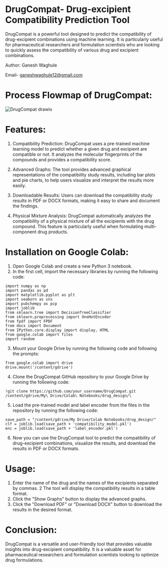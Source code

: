 # DrugCompat- Drug-excipient Compatibility Prediction Tool

DrugCompat is a powerful tool designed to predict the compatibility of drug-excipient combinations using machine learning. It is particularly useful for pharmaceutical researchers and formulation scientists who are looking to quickly assess the compatibility of various drug and excipient combinations.

Author: Ganesh Waghule

Email- ganeshwaghule12@gmail.com

# Process Flowmap of DrugCompat:
![DrugCompat drawio](https://github.com/ganeshwaghule/DrugCompat/assets/142625938/b0f41e7b-cc73-4fd2-962e-290ba313b6d4)

# Features:
1. Compatibility Prediction: DrugCompat uses a pre-trained machine learning model to predict whether a given drug and excipient are compatible or not. It analyzes the molecular fingerprints of the compounds and provides a compatibility score.

2. Advanced Graphs: The tool provides advanced graphical representations of the compatibility study results, including bar plots and pie charts, to help users visualize and interpret the results more easily.

3. Downloadable Results: Users can download the compatibility study results in PDF or DOCX formats, making it easy to share and document the findings.

4. Physical Mixture Analysis: DrugCompat automatically analyzes the compatibility of a physical mixture of all the excipients with the drug compound. This feature is particularly useful when formulating multi-component drug products.

# Installation on Google Colab:
1. Open Google Colab and create a new Python 3 notebook.
2. In the first cell, import the necessary libraries by running the following code:
```
import numpy as np
import pandas as pd
import matplotlib.pyplot as plt
import seaborn as sns
import pubchempy as pcp
import joblib
from sklearn.tree import DecisionTreeClassifier
from sklearn.preprocessing import OneHotEncoder
from fpdf import FPDF
from docx import Document
from IPython.core.display import display, HTML
from google.colab import files
import random
```
3. Mount your Google Drive by running the following code and following the prompts:
```
from google.colab import drive
drive.mount('/content/gdrive')
```
4. Clone the DrugCompat GitHub repository to your Google Drive by running the following code:
```
!git clone https://github.com/your_username/DrugCompat.git /content/gdrive/My\ Drive/Colab\ Notebooks/drug_design/\
```
5. Load the pre-trained model and label encoder from the files in the repository by running the following code:
```
save_path = "/content/gdrive/My Drive/Colab Notebooks/drug_design/"
clf = joblib.load(save_path + 'compatibility_model.pkl')
enc = joblib.load(save_path + 'label_encoder.pkl')
```
6. Now you can use the DrugCompat tool to predict the compatibility of drug-excipient combinations, visualize the results, and download the results in PDF or DOCX formats.
# Usage:
1. Enter the name of the drug and the names of the excipients separated by commas.
2 The tool will display the compatibility results in a table format.
3. Click the "Show Graphs" button to display the advanced graphs.
4. Click the "Download PDF" or "Download DOCX" button to download the results in the desired format.
# Conclusion:
DrugCompat is a versatile and user-friendly tool that provides valuable insights into drug-excipient compatibility. It is a valuable asset for pharmaceutical researchers and formulation scientists looking to optimize drug formulations.
